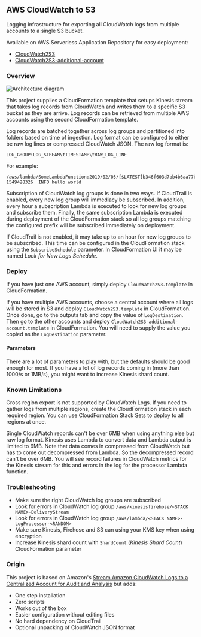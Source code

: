 ## AWS CloudWatch to S3

Logging infrastructure for exporting all CloudWatch logs from multiple accounts to a single S3 bucket.

Available on AWS Serverless Application Repository for easy deployment:

* [CloudWatch2S3](https://serverlessrepo.aws.amazon.com/applications/arn:aws:serverlessrepo:us-east-1:859319237877:applications~CloudWatch2S3)
* [CloudWatch2S3-additional-account](https://serverlessrepo.aws.amazon.com/applications/arn:aws:serverlessrepo:us-east-1:859319237877:applications~CloudWatch2S3-additional-account)

### Overview

![Architecture diagram](https://github.com/CloudSnorkel/CloudWatch2S3/raw/master/architecture.svg?sanitize=true)

This project supplies a CloudFormation template that setups Kinesis stream that takes log records from CloudWatch and
writes them to a specific S3 bucket as they are arrive. Log records can be retrieved from multiple AWS accounts using
the second CloudFormation template.

Log records are batched together across log groups and partitioned into folders based on time of ingestion. Log format
can be configured to either be raw log lines or compressed CloudWatch JSON. The raw log format is:

    LOG_GROUP:LOG_STREAM\tTIMESTAMP\tRAW_LOG_LINE

For example:

    /aws/lambda/SomeLambdaFunction:2019/02/05/[$LATEST]b346f603d7bb4b6aa77b53bc4050bc37 1549428326  INFO hello world

Subscription of CloudWatch log groups is done in two ways. If CloudTrail is enabled, every new log group will immediacy
be subscribed. In addition, every hour a subscription Lambda is executed to look for new log groups and subscribe them.
Finally, the same subscription Lambda is executed during deployment of the CloudFormation stack so all log groups
matching the configured prefix will be subscribed immediately on deployment.

If CloudTrail is not enabled, it may take up to an hour for new log groups to be subscribed. This time can be configured
in the CloudFormation stack using the `SubscribeSchedule` parameter. In CloudFormation UI it may be named _Look for New
Logs Schedule_. 

### Deploy

If you have just one AWS account, simply deploy `CloudWatch2S3.template` in CloudFormation.

If you have multiple AWS accounts, choose a central account where all logs will be stored in S3 and deploy
`CloudWatch2S3.template` in CloudFormation. Once done, go to the outputs tab and copy the value of `LogDestination`.
Then go to the other accounts and deploy `CloudWatch2S3-additional-account.template` in CloudFormation. You will need to
supply the value you copied as the `LogDestination` parameter.

#### Parameters

There are a lot of parameters to play with, but the defaults should be good enough for most. If you have a lot of log
records coming in (more than 1000/s or 1MB/s), you might want to increase Kinesis shard count.

### Known Limitations

Cross region export is not supported by CloudWatch Logs. If you need to gather logs from multiple regions, create the CloudFormation stack in each required region. You can use CloudFormation Stack Sets to deploy to all regions at once.

Single CloudWatch records can't be over 6MB when using anything else but raw log format. Kinesis uses Lambda to convert data and Lambda output is limited to 6MB. Note that data comes in compressed from CloudWatch but has to come out decompressed from Lambda. So the decompressed record can't be over 6MB. You will see record failures in CloudWatch metrics for the Kinesis stream for this and errors in the log for the processor Lambda function.

### Troubleshooting

* Make sure the right CloudWatch log groups are subscribed
* Look for errors in CloudWatch log group `/aws/kinesisfirehose/<STACK NAME>-DeliveryStream`
* Look for errors in CloudWatch log group `/aws/lambda/<STACK NAME>-LogProcessor-<RANDOM>`
* Make sure Kinesis, Firehose and S3 can using your KMS key when using encryption
* Increase Kinesis shard count with `ShardCount` (_Kinesis Shard Count_) CloudFormation parameter

### Origin

This project is based on Amazon's [Stream Amazon CloudWatch Logs to a Centralized Account for Audit and Analysis](https://aws.amazon.com/blogs/architecture/stream-amazon-cloudwatch-logs-to-a-centralized-account-for-audit-and-analysis/) but adds:

* One step installation
* Zero scripts
* Works out of the box
* Easier configuration without editing files
* No hard dependency on CloudTrail
* Optional unpacking of CloudWatch JSON format
